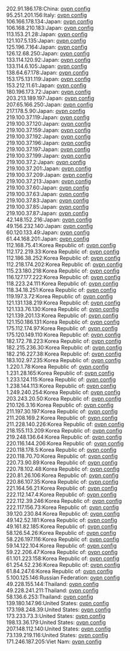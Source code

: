 202.91.186.178:China: [ovpn config](vpn/202_91_186_178.ovpn)  
95.251.201.156:Italy: [ovpn config](vpn/95_251_201_156.ovpn)  
106.166.178.134:Japan: [ovpn config](vpn/106_166_178_134.ovpn)  
106.168.210.183:Japan: [ovpn config](vpn/106_168_210_183.ovpn)  
113.153.21.28:Japan: [ovpn config](vpn/113_153_21_28.ovpn)  
121.107.5.135:Japan: [ovpn config](vpn/121_107_5_135.ovpn)  
125.196.7.164:Japan: [ovpn config](vpn/125_196_7_164.ovpn)  
126.12.68.250:Japan: [ovpn config](vpn/126_12_68_250.ovpn)  
133.114.120.92:Japan: [ovpn config](vpn/133_114_120_92.ovpn)  
133.114.6.105:Japan: [ovpn config](vpn/133_114_6_105.ovpn)  
138.64.67.178:Japan: [ovpn config](vpn/138_64_67_178.ovpn)  
153.175.131.119:Japan: [ovpn config](vpn/153_175_131_119.ovpn)  
153.212.11.61:Japan: [ovpn config](vpn/153_212_11_61.ovpn)  
180.196.173.72:Japan: [ovpn config](vpn/180_196_173_72.ovpn)  
203.213.189.197:Japan: [ovpn config](vpn/203_213_189_197.ovpn)  
207.65.166.250:Japan: [ovpn config](vpn/207_65_166_250.ovpn)  
217.178.5.90:Japan: [ovpn config](vpn/217_178_5_90.ovpn)  
219.100.37.119:Japan: [ovpn config](vpn/219_100_37_119.ovpn)  
219.100.37.120:Japan: [ovpn config](vpn/219_100_37_120.ovpn)  
219.100.37.159:Japan: [ovpn config](vpn/219_100_37_159.ovpn)  
219.100.37.192:Japan: [ovpn config](vpn/219_100_37_192.ovpn)  
219.100.37.196:Japan: [ovpn config](vpn/219_100_37_196.ovpn)  
219.100.37.197:Japan: [ovpn config](vpn/219_100_37_197.ovpn)  
219.100.37.199:Japan: [ovpn config](vpn/219_100_37_199.ovpn)  
219.100.37.2:Japan: [ovpn config](vpn/219_100_37_2.ovpn)  
219.100.37.201:Japan: [ovpn config](vpn/219_100_37_201.ovpn)  
219.100.37.209:Japan: [ovpn config](vpn/219_100_37_209.ovpn)  
219.100.37.213:Japan: [ovpn config](vpn/219_100_37_213.ovpn)  
219.100.37.60:Japan: [ovpn config](vpn/219_100_37_60.ovpn)  
219.100.37.63:Japan: [ovpn config](vpn/219_100_37_63.ovpn)  
219.100.37.83:Japan: [ovpn config](vpn/219_100_37_83.ovpn)  
219.100.37.85:Japan: [ovpn config](vpn/219_100_37_85.ovpn)  
219.100.37.87:Japan: [ovpn config](vpn/219_100_37_87.ovpn)  
42.148.152.216:Japan: [ovpn config](vpn/42_148_152_216.ovpn)  
49.156.232.140:Japan: [ovpn config](vpn/49_156_232_140.ovpn)  
60.120.133.49:Japan: [ovpn config](vpn/60_120_133_49.ovpn)  
61.44.168.201:Japan: [ovpn config](vpn/61_44_168_201.ovpn)  
112.168.75.41:Korea Republic of: [ovpn config](vpn/112_168_75_41.ovpn)  
112.172.219.33:Korea Republic of: [ovpn config](vpn/112_172_219_33.ovpn)  
112.186.38.252:Korea Republic of: [ovpn config](vpn/112_186_38_252.ovpn)  
112.218.174.202:Korea Republic of: [ovpn config](vpn/112_218_174_202.ovpn)  
115.23.180.218:Korea Republic of: [ovpn config](vpn/115_23_180_218.ovpn)  
116.127.177.222:Korea Republic of: [ovpn config](vpn/116_127_177_222.ovpn)  
118.223.24.111:Korea Republic of: [ovpn config](vpn/118_223_24_111.ovpn)  
118.34.18.251:Korea Republic of: [ovpn config](vpn/118_34_18_251.ovpn)  
119.197.3.72:Korea Republic of: [ovpn config](vpn/119_197_3_72.ovpn)  
121.131.138.219:Korea Republic of: [ovpn config](vpn/121_131_138_219.ovpn)  
121.133.76.130:Korea Republic of: [ovpn config](vpn/121_133_76_130.ovpn)  
121.139.201.13:Korea Republic of: [ovpn config](vpn/121_139_201_13.ovpn)  
121.150.186.131:Korea Republic of: [ovpn config](vpn/121_150_186_131.ovpn)  
175.112.174.97:Korea Republic of: [ovpn config](vpn/175_112_174_97.ovpn)  
175.120.149.110:Korea Republic of: [ovpn config](vpn/175_120_149_110.ovpn)  
182.172.78.223:Korea Republic of: [ovpn config](vpn/182_172_78_223.ovpn)  
182.215.236.30:Korea Republic of: [ovpn config](vpn/182_215_236_30.ovpn)  
182.216.227.38:Korea Republic of: [ovpn config](vpn/182_216_227_38.ovpn)  
183.102.97.235:Korea Republic of: [ovpn config](vpn/183_102_97_235.ovpn)  
1.220.1.78:Korea Republic of: [ovpn config](vpn/1_220_1_78.ovpn)  
1.231.28.165:Korea Republic of: [ovpn config](vpn/1_231_28_165.ovpn)  
1.233.124.115:Korea Republic of: [ovpn config](vpn/1_233_124_115.ovpn)  
1.238.144.113:Korea Republic of: [ovpn config](vpn/1_238_144_113.ovpn)  
1.249.240.254:Korea Republic of: [ovpn config](vpn/1_249_240_254.ovpn)  
203.243.20.50:Korea Republic of: [ovpn config](vpn/203_243_20_50.ovpn)  
210.126.3.16:Korea Republic of: [ovpn config](vpn/210_126_3_16.ovpn)  
211.197.30.197:Korea Republic of: [ovpn config](vpn/211_197_30_197.ovpn)  
211.208.169.2:Korea Republic of: [ovpn config](vpn/211_208_169_2.ovpn)  
211.228.140.226:Korea Republic of: [ovpn config](vpn/211_228_140_226.ovpn)  
218.155.113.209:Korea Republic of: [ovpn config](vpn/218_155_113_209.ovpn)  
219.248.136.64:Korea Republic of: [ovpn config](vpn/219_248_136_64.ovpn)  
220.116.144.206:Korea Republic of: [ovpn config](vpn/220_116_144_206.ovpn)  
220.118.178.5:Korea Republic of: [ovpn config](vpn/220_118_178_5.ovpn)  
220.118.70.70:Korea Republic of: [ovpn config](vpn/220_118_70_70.ovpn)  
220.73.90.89:Korea Republic of: [ovpn config](vpn/220_73_90_89.ovpn)  
220.78.102.48:Korea Republic of: [ovpn config](vpn/220_78_102_48.ovpn)  
220.81.26.106:Korea Republic of: [ovpn config](vpn/220_81_26_106.ovpn)  
220.86.107.35:Korea Republic of: [ovpn config](vpn/220_86_107_35.ovpn)  
221.164.56.21:Korea Republic of: [ovpn config](vpn/221_164_56_21.ovpn)  
222.112.147.4:Korea Republic of: [ovpn config](vpn/222_112_147_4.ovpn)  
222.112.39.246:Korea Republic of: [ovpn config](vpn/222_112_39_246.ovpn)  
222.117.156.73:Korea Republic of: [ovpn config](vpn/222_117_156_73.ovpn)  
39.120.230.84:Korea Republic of: [ovpn config](vpn/39_120_230_84.ovpn)  
49.142.52.181:Korea Republic of: [ovpn config](vpn/49_142_52_181.ovpn)  
49.161.82.185:Korea Republic of: [ovpn config](vpn/49_161_82_185.ovpn)  
58.126.54.26:Korea Republic of: [ovpn config](vpn/58_126_54_26.ovpn)  
58.226.197.116:Korea Republic of: [ovpn config](vpn/58_226_197_116.ovpn)  
59.14.122.104:Korea Republic of: [ovpn config](vpn/59_14_122_104.ovpn)  
59.22.206.47:Korea Republic of: [ovpn config](vpn/59_22_206_47.ovpn)  
61.101.223.158:Korea Republic of: [ovpn config](vpn/61_101_223_158.ovpn)  
61.254.52.236:Korea Republic of: [ovpn config](vpn/61_254_52_236.ovpn)  
61.84.247.6:Korea Republic of: [ovpn config](vpn/61_84_247_6.ovpn)  
5.100.125.146:Russian Federation: [ovpn config](vpn/5_100_125_146.ovpn)  
49.228.155.144:Thailand: [ovpn config](vpn/49_228_155_144.ovpn)  
49.228.241.211:Thailand: [ovpn config](vpn/49_228_241_211.ovpn)  
58.136.6.253:Thailand: [ovpn config](vpn/58_136_6_253.ovpn)  
139.180.147.96:United States: [ovpn config](vpn/139_180_147_96.ovpn)  
173.198.248.39:United States: [ovpn config](vpn/173_198_248_39.ovpn)  
173.233.73.3:United States: [ovpn config](vpn/173_233_73_3.ovpn)  
198.13.36.179:United States: [ovpn config](vpn/198_13_36_179.ovpn)  
207.148.112.140:United States: [ovpn config](vpn/207_148_112_140.ovpn)  
73.139.219.116:United States: [ovpn config](vpn/73_139_219_116.ovpn)  
171.246.187.205:Viet Nam: [ovpn config](vpn/171_246_187_205.ovpn)  
